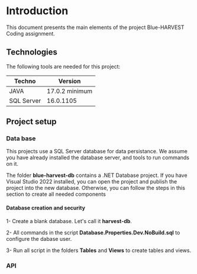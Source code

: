 # Introduction

This document presents the main elements of the project Blue-HARVEST Coding assignment.

## Technologies

The following tools are needed for this project:

| Techno     | Version          |
| ---------- | ---------------- |
| JAVA       | 17.0.2 minimum   |
| SQL Server | 16.0.1105        |

## Project setup 

### Data base

This projects use a SQL Server database for data persistance. We assume you have already installed the database server, and tools to run commands on it.

The folder **blue-harvest-db** contains a .NET Database project. If you have Visual Studio 2022 installed, you can open the project and publish the project into the new database. Otherwise, you can follow the steps in this section to create all needed components

#### Database creation and security

1- Create a blank database. Let's call it **harvest-db**.

2- All commands in the script **Database.Properties.Dev.NoBuild.sql** to configure the dabase user. 

3- Run all script in the folders **Tables** and **Views** to create tables and views.

### API